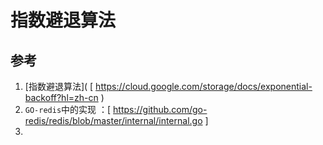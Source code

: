 # 指数避退算法

## 参考

1. [指数避退算法]( [ https://cloud.google.com/storage/docs/exponential-backoff?hl=zh-cn ) 
2. `GO-redis`中的实现 ：[ https://github.com/go-redis/redis/blob/master/internal/internal.go ]
3. 